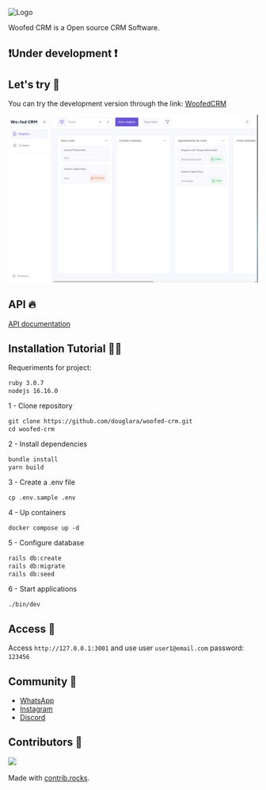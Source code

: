 
![Logo](.github/logo.png)


Woofed CRM is a Open source CRM Software. 

## ❗Under development ❗

## Let's try 🌟

You can try the development version through the link: [WoofedCRM](https://woofedcrm.com)

![Layout](.github/layout.png)

## API 🔥

[API documentation](https://www.postman.com/dark-shuttle-5185/workspace/woofed-crm-api/collection/905262-e0bb0d71-a634-4fa2-8b03-4ae4c6dde690)
## Installation Tutorial 🧑‍💻

Requeriments for project:
```
ruby 3.0.7
nodejs 16.16.0
```

1 - Clone repository
```
git clone https://github.com/douglara/woofed-crm.git
cd woofed-crm
```

2 - Install dependencies
```
bundle install
yarn build
```

3 - Create a .env file
```
cp .env.sample .env
```

4 - Up containers
```
docker compose up -d
```

5 - Configure database
```
rails db:create
rails db:migrate
rails db:seed
```

6 - Start applications
```
./bin/dev
```
## Access 👀

Access `http://127.0.0.1:3001` and use user `user1@email.com` password: `123456`

## Community 🔔

+ [WhatsApp](https://chat.whatsapp.com/BFCtnmHgNtJHnIBFBgqud7)
+ [Instagram](https://www.instagram.com/woofedcrm/)
+ [Discord](https://discord.gg/MQPNNCC6aq)

## Contributors 💪

<a href="https://github.com/douglara/woofed-crm/graphs/contributors">
  <img src="https://contrib.rocks/image?repo=douglara/woofed-crm" />
</a>

Made with [contrib.rocks](https://contrib.rocks).
